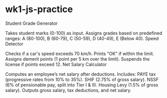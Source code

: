 # wk1-js-practice
Student Grade Generator

Takes student marks (0-100) as input.
Assigns grades based on predefined ranges:
A (80-100), B (60-79), C (50-59), D (40-49), E (Below 40).
Speed Detector

Checks if a car's speed exceeds 70 km/h.
Prints "OK" if within the limit.
Assigns demerit points (1 point per 5 km over the limit).
Suspends the license if points exceed 12.
Net Salary Calculator

Computes an employee’s net salary after deductions.
Includes:
PAYE tax (progressive rates from 10% to 35%).
SHIF (2.75% of gross salary).
NSSF (6% of pensionable pay, split into Tier I & II).
Housing Levy (1.5% of gross salary).
Outputs gross salary, tax deductions, and net salary.